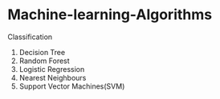 # Machine-learning-Algorithms


Classification

1. Decision Tree 
2. Random Forest
3. Logistic Regression
4. Nearest Neighbours
5. Support Vector Machines(SVM)

